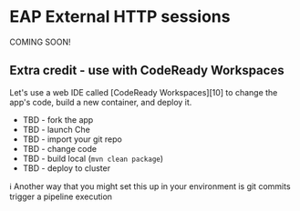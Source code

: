 # EAP External HTTP sessions

COMING SOON!

## Extra credit - use with CodeReady Workspaces
Let's use a web IDE called [CodeReady Workspaces][10] to change the app's code, build a new container, and deploy it.

* TBD - fork the app
* TBD - launch Che
* TBD - import your git repo
* TBD - change code
* TBD - build local (`mvn clean package`)
* TBD - deploy to cluster

:information_source: Another way that you might set this up in your environment is git commits trigger a pipeline execution
